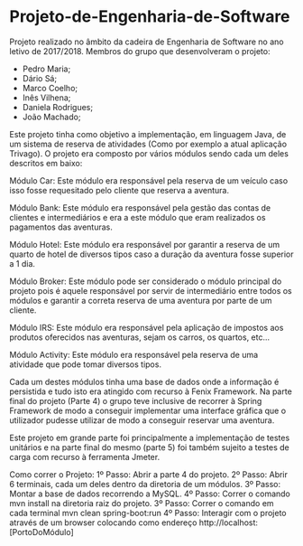 # Projeto-de-Engenharia-de-Software
Projeto realizado no âmbito da cadeira de Engenharia de Software no ano letivo de 2017/2018. Membros do grupo que desenvolveram o projeto:
- Pedro Maria;
- Dário Sá;
- Marco Coelho;
- Inês Vilhena;
- Daniela Rodrigues;
- João Machado;


Este projeto tinha como objetivo a implementação, em linguagem Java, de um sistema de reserva de atividades (Como por exemplo a atual aplicação Trivago). O projeto era composto por vários módulos sendo cada um deles descritos em baixo:

Módulo Car: Este módulo era responsável pela reserva de um veículo caso isso fosse requesitado pelo cliente que reserva a aventura. 

Módulo Bank: Este módulo era responsável pela gestão das contas de clientes e intermediários e era a este módulo que eram realizados os pagamentos das aventuras.

Módulo Hotel: Este módulo era responsável por garantir a reserva de um quarto de hotel de diversos tipos caso a duração da aventura fosse superior a 1 dia.

Módulo Broker: Este módulo pode ser considerado o módulo principal do projeto pois é aquele responsável por servir de intermediário entre todos os módulos e garantir a correta reserva de uma aventura por parte de um cliente.

Módulo IRS: Este módulo era responsável pela aplicação de impostos aos produtos oferecidos nas aventuras, sejam os carros, os quartos, etc...

Módulo Activity: Este módulo era responsável pela reserva de uma atividade que pode tomar diversos tipos.

Cada um destes módulos tinha uma base de dados onde a informação é persistida e tudo isto era atingido com recurso à Fenix Framework. Na parte final do projeto (Parte 4) o grupo teve inclusive de recorrer à Spring Framework de modo a conseguir implementar uma interface gráfica que o utilizador pudesse utilizar de modo a conseguir reservar uma aventura.

Este projeto em grande parte foi principalmente a implementação de testes unitários e na parte final do mesmo (parte 5) foi também sujeito a testes de carga com recurso à ferramenta Jmeter.

Como correr o Projeto:
1º Passo: Abrir a parte 4 do projeto.
2º Passo: Abrir 6 terminais, cada um deles dentro da diretoria de um módulos.
3º Passo: Montar a base de dados recorrendo a MySQL.
4º Passo: Correr o comando mvn install na diretoria raiz do projeto.
3º Passo: Correr o comando em cada terminal mvn clean spring-boot:run
4º Passo: Interagir com o projeto através de um browser colocando como endereço http://localhost:[PortoDoMódulo]
